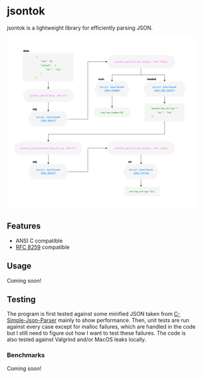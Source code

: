 # jsontok

jsontok is a lightweight library for efficiently parsing JSON.

<picture>
  <source media="(prefers-color-scheme: dark)" srcset="https://github.com/eliasmurcray/jsontok/blob/mainline/jsontok_dark.png">
  <source media="(prefers-color-scheme: light)" srcset="https://github.com/eliasmurcray/jsontok/blob/mainline/jsontok_light.png">
  <img alt="jsontok design diagram" src="https://github.com/eliasmurcray/jsontok/blob/mainline/jsontok_light.png">
</picture>

## Features
- ANSI C compatible
- [RFC 8259](https://datatracker.ietf.org/doc/html/rfc8259) compatible

## Usage

Coming soon!

## Testing

The program is first tested against some minified JSON taken from [C-Simple-Json-Parser](https://github.com/forkachild/C-Simple-JSON-Parser) mainly to show performance. Then, unit tests are run against every case except for malloc failures, which are handled in the code but I still need to figure out how I want to test these failures. The code is also tested against Valgrind and/or MacOS leaks locally.

### Benchmarks

Coming soon!
